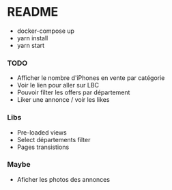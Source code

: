 # README #

* docker-compose up
* yarn install
* yarn start

### TODO ###

* Afficher le nombre d'iPhones en vente par catégorie
* Voir le lien pour aller sur LBC
* Pouvoir filter les offers par département
* Liker une annonce / voir les likes

### Libs ###

* Pre-loaded views
* Select départements filter
* Pages transistions

### Maybe ###

* Aficher les photos des annonces
